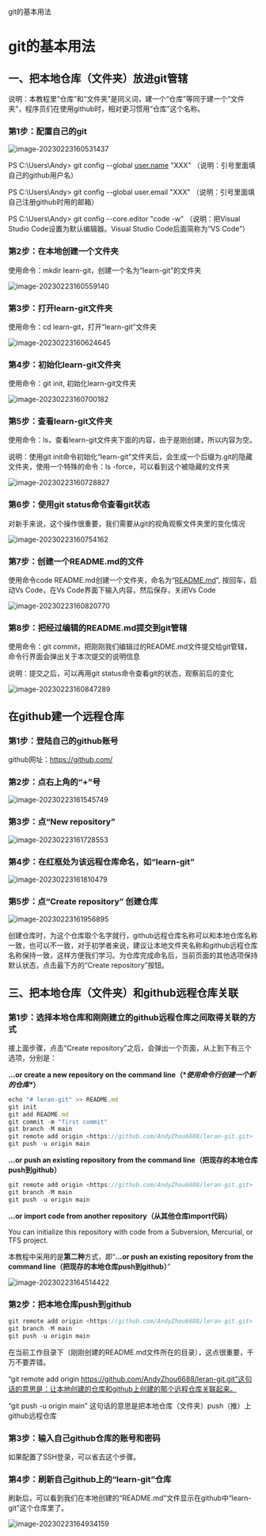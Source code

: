 git的基本用法
# git的基本用法

## 一、把本地仓库（文件夹）放进git管辖

说明：本教程里“仓库”和“文件夹”是同义词，建一个“仓库”等同于建一个“文件夹”，程序员们在使用github时，相对更习惯用“仓库”这个名称。

### 第1步：配置自己的git

![image-20230223160531437](https://gitee.com/andy116688/Typora/raw/master/img/image-20230223160531437.png)

PS C:\Users\Andy> git config --global [user.name](http://user.name/) "XXX"  （说明：引号里面填自己的github用户名）

PS C:\Users\Andy> git config --global user.email "XXX"  （说明：引号里面填自己注册github时用的邮箱）

PS C:\Users\Andy> git config --core.editor "code -w"  （说明：把Visual Studio Code设置为默认编辑器。Visual Studio Code后面简称为“VS Code”）

### 第2步：在本地创建一个文件夹

使用命令：mkdir learn-git，创建一个名为“learn-git”的文件夹

![image-20230223160559140](https://gitee.com/andy116688/Typora/raw/master/img/image-20230223160559140.png)

### 第3步：打开learn-git文件夹

使用命令：cd learn-git，打开“learn-git”文件夹

![image-20230223160624645](https://gitee.com/andy116688/Typora/raw/master/img/image-20230223160624645.png)

### 第4步：初始化learn-git文件夹

使用命令：git init, 初始化learn-git文件夹

![image-20230223160700182](https://gitee.com/andy116688/Typora/raw/master/img/image-20230223160700182.png)

### 第5步：查看learn-git文件夹

使用命令：ls，查看learn-git文件夹下面的内容，由于是刚创建，所以内容为空。

说明：使用git init命令初始化“learn-git”文件夹后，会生成一个后缀为.git的隐藏文件夹，使用一个特殊的命令：ls -force，可以看到这个被隐藏的文件夹

![image-20230223160728827](https://gitee.com/andy116688/Typora/raw/master/img/image-20230223160728827.png)

### 第6步：使用git status命令查看git状态

对新手来说，这个操作很重要，我们需要从git的视角观察文件夹里的变化情况

![image-20230223160754162](https://gitee.com/andy116688/Typora/raw/master/img/image-20230223160754162.png)

### 第7步：创建一个README.md的文件

使用命令code README.md创建一个文件夹，命名为“[README.md](http://README.md)”, 按回车，启动Vs Code，在Vs Code界面下输入内容，然后保存，关闭Vs Code

![image-20230223160820770](https://gitee.com/andy116688/Typora/raw/master/img/image-20230223160820770.png)

### 第8步：把经过编辑的README.md提交到git管辖

使用命令：git commit，把刚刚我们编辑过的README.md文件提交给git管辖，命令行界面会弹出关于本次提交的说明信息

说明：提交之后，可以再用git status命令查看git的状态，观察前后的变化

![image-20230223160847289](https://gitee.com/andy116688/Typora/raw/master/img/image-20230223160847289.png)

## 在github建一个远程仓库

### 第1步：登陆自己的github账号

github网址：https://github.com/

### 第2步：点右上角的“+”号

![image-20230223161545749](https://gitee.com/andy116688/Typora/raw/master/img/image-20230223161545749.png)

### 第3步：点“New repository”

![image-20230223161728553](https://gitee.com/andy116688/Typora/raw/master/img/image-20230223161728553.png)

### 第4步：在红框处为该远程仓库命名，如“learn-git”

![image-20230223161810479](https://gitee.com/andy116688/Typora/raw/master/img/image-20230223161810479.png)

### 第5步：点“Create repository” 创建仓库

![image-20230223161956895](https://gitee.com/andy116688/Typora/raw/master/img/image-20230223161956895.png)

创建仓库时，为这个仓库取个名字就行，github远程仓库名称可以和本地仓库名称一致，也可以不一致，对于初学者来说，建议让本地文件夹名称和github远程仓库名称保持一致，这样方便我们学习。为仓库完成命名后，当前页面的其他选项保持默认状态，点击最下方的“Create repository”按钮。

## 三、把本地仓库（文件夹）和github远程仓库关联

### 第1步：选择本地仓库和刚刚建立的github远程仓库之间取得关联的方式

接上面步骤，点击“Create repository”之后，会弹出一个页面，从上到下有三个选项，分别是：

**…or create a new repository on the command line（\**使用命令行创建一个新的仓库\**）**

```jsx
echo "# leran-git" >> README.md
git init
git add README.md
git commit -m "first commit"
git branch -M main
git remote add origin <https://github.com/AndyZhou6688/leran-git.git>
git push -u origin main
```

**…or push an existing repository from the command line（把现存的本地仓库push到github）**

```jsx
git remote add origin <https://github.com/AndyZhou6688/leran-git.git>
git branch -M main
git push -u origin main
```

**…or import code from another repository（从其他仓库import代码）**

You can initialize this repository with code from a Subversion, Mercurial, or TFS project.

本教程中采用的是**第二种**方式，即“**…or push an existing repository from the command line（把现存的本地仓库push到github）**”

![image-20230223164514422](https://gitee.com/andy116688/Typora/raw/master/img/image-20230223164514422.png)

### 第2步：把本地仓库push到github

```jsx
git remote add origin <https://github.com/AndyZhou6688/leran-git.git>
git branch -M main
git push -u origin main
```

在当前工作目录下（刚刚创建的README.md文件所在的目录），这点很重要，千万不要弄错。

“git remote add origin https://github.com/AndyZhou6688/leran-git.git”这句话的意思是：让本地创建的仓库和github上创建的那个远程仓库关联起来。

“git push -u origin main” 这句话的意思是把本地仓库（文件夹）push（推）上github远程仓库

### 第3步：输入自己github仓库的账号和密码

如果配置了SSH登录，可以省去这个步骤。

### 第4步：刷新自己github上的“learn-git”仓库

刷新后，可以看到我们在本地创建的“README.md”文件显示在github中“learn-git”这个仓库里了。

![image-20230223164934159](https://gitee.com/andy116688/Typora/raw/master/img/image-20230223164934159.png)